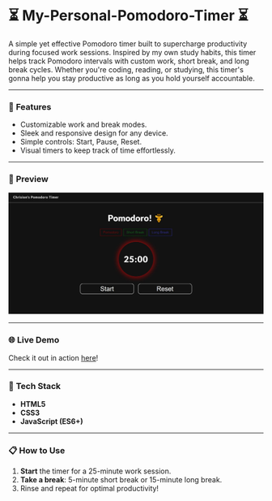# ⏳ My-Personal-Pomodoro-Timer ⏳

A simple yet effective Pomodoro timer built to supercharge productivity during focused work sessions. Inspired by my own study habits, this timer helps track Pomodoro intervals with custom work, short break, and long break cycles. Whether you're coding, reading, or studying, this timer's gonna help you stay productive as long as you hold yourself accountable.

---

### 🚀 **Features**
- Customizable work and break modes.
- Sleek and responsive design for any device.
- Simple controls: Start, Pause, Reset.
- Visual timers to keep track of time effortlessly.

---

### 🎨 **Preview**
![Desktop View](./design/desk_des.JPG)

---

### 🌐 **Live Demo**
Check it out in action [here](https://clipzorama.github.io/My-Personal-Pomodoro-Timer/)!

---

### 📂 **Tech Stack**
- **HTML5**
- **CSS3**
- **JavaScript (ES6+)**

---

### 📋 **How to Use**
1. **Start** the timer for a 25-minute work session.
2. **Take a break**: 5-minute short break or 15-minute long break.
3. Rinse and repeat for optimal productivity!
